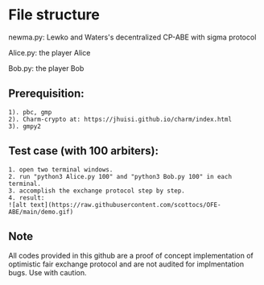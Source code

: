 # File structure
newma.py: Lewko and Waters's decentralized CP-ABE with sigma protocol

Alice.py: the player Alice

Bob.py: the player Bob


## Prerequisition:
    1). pbc, gmp
    2). Charm-crypto at: https://jhuisi.github.io/charm/index.html
    3). gmpy2
    

## Test case (with 100 arbiters):
	1. open two terminal windows.
    2. run "python3 Alice.py 100" and "python3 Bob.py 100" in each terminal.
    3. accomplish the exchange protocol step by step.
    4. result:
    ![alt text](https://raw.githubusercontent.com/scottocs/OFE-ABE/main/demo.gif)

## Note
All codes provided in this github are a proof of concept implementation of optimistic fair exchange protocol and are not audited for implmentation bugs. Use with caution.
